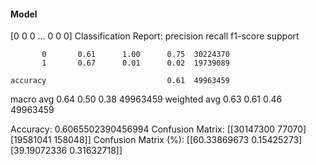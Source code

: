 #### Model
[0 0 0 ... 0 0 0]
Classification Report:
              precision    recall  f1-score   support

           0       0.61      1.00      0.75  30224370
           1       0.67      0.01      0.02  19739089

    accuracy                           0.61  49963459
   macro avg       0.64      0.50      0.38  49963459
weighted avg       0.63      0.61      0.46  49963459

Accuracy: 0.6065502390456994
Confusion Matrix:
[[30147300    77070]
 [19581041   158048]]
Confusion Matrix (%):
[[60.33869673  0.15425273]
 [39.19072336  0.31632718]]
